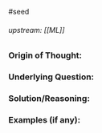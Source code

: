 
#seed 
###### upstream: [[ML]]

### Origin of Thought:


### Underlying Question: 


### Solution/Reasoning: 


### Examples (if any): 

